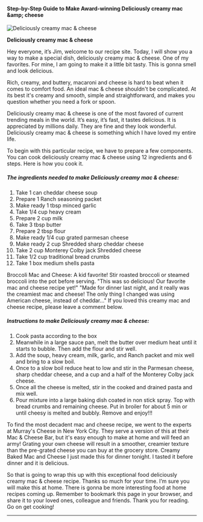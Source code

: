             

#### Step-by-Step Guide to Make Award-winning Deliciously creamy mac &amp;amp; cheese

![Deliciously creamy mac &amp; cheese](https://img-global.cpcdn.com/recipes/4785264600285184/751x532cq70/deliciously-creamy-mac-cheese-recipe-main-photo.jpg)

**Deliciously creamy mac &amp; cheese**

Hey everyone, it’s Jim, welcome to our recipe site. Today, I will show you a way to make a special dish, deliciously creamy mac & cheese. One of my favorites. For mine, I am going to make it a little bit tasty. This is gonna smell and look delicious.

Rich, creamy, and buttery, macaroni and cheese is hard to beat when it comes to comfort food. An ideal mac & cheese shouldn't be complicated. At its best it's creamy and smooth, simple and straightforward, and makes you question whether you need a fork or spoon.

Deliciously creamy mac & cheese is one of the most favored of current trending meals in the world. It’s easy, it’s fast, it tastes delicious. It is appreciated by millions daily. They are fine and they look wonderful. Deliciously creamy mac & cheese is something which I have loved my entire life.

To begin with this particular recipe, we have to prepare a few components. You can cook deliciously creamy mac & cheese using 12 ingredients and 6 steps. Here is how you cook it.

##### The ingredients needed to make Deliciously creamy mac & cheese:

1.  Take 1 can cheddar cheese soup
2.  Prepare 1 Ranch seasoning packet
3.  Make ready 1 tbsp minced garlic
4.  Take 1/4 cup heavy cream
5.  Prepare 2 cup milk
6.  Take 3 tbsp butter
7.  Prepare 2 tbsp flour
8.  Make ready 1/4 cup grated parmesan cheese
9.  Make ready 2 cup Shredded sharp cheddar cheese
10.  Take 2 cup Monterey Colby jack Shredded cheese
11.  Take 1/2 cup traditional bread crumbs
12.  Take 1 box medium shells pasta

Broccoli Mac and Cheese: A kid favorite! Stir roasted broccoli or steamed broccoli into the pot before serving. "This was so delicious! Our favorite mac and cheese recipe yet!" "Made for dinner last night, and it really was the creamiest mac and cheese! The only thing I changed was using American cheese, instead of cheddar…" If you loved this creamy mac and cheese recipe, please leave a comment below.

##### Instructions to make Deliciously creamy mac & cheese:

1.  Cook pasta according to the box
2.  Meanwhile in a large sauce pan, melt the butter over medium heat until it starts to bubble. Then add the flour and stir well.
3.  Add the soup, heavy cream, milk, garlic, and Ranch packet and mix well and bring to a slow boil.
4.  Once to a slow boil reduce heat to low and stir in the Parmesan cheese, sharp cheddar cheese, and a cup and a half of the Monterey Colby jack cheese.
5.  Once all the cheese is melted, stir in the cooked and drained pasta and mix well.
6.  Pour mixture into a large baking dish coated in non stick spray. Top with bread crumbs and remaining cheese. Put in broiler for about 5 min or until cheesy is melted and bubbly. Remove and enjoy!!!

To find the most decadent mac and cheese recipe, we went to the experts at Murray's Cheese in New York City. They serve a version of this at their Mac & Cheese Bar, but it's easy enough to make at home and will feed an army! Grating your own cheese will result in a smoother, creamier texture than the pre-grated cheese you can buy at the grocery store. Creamy Baked Mac and Cheese I just made this for dinner tonight. I tasted it before dinner and it is delicious.

So that is going to wrap this up with this exceptional food deliciously creamy mac & cheese recipe. Thanks so much for your time. I’m sure you will make this at home. There is gonna be more interesting food at home recipes coming up. Remember to bookmark this page in your browser, and share it to your loved ones, colleague and friends. Thank you for reading. Go on get cooking!

* * *